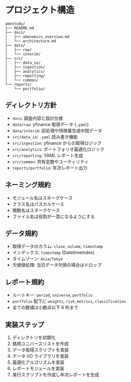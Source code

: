 # プロジェクト構造

```
abestudy/
├── README.md
├── docs/
│   ├── abenomics_overview.md
│   └── architecture.md
├── data/
│   ├── raw/
│   └── interim/
├── src/
│   ├── data_io/
│   ├── ingestion/
│   ├── analytics/
│   ├── reporting/
│   └── common/
└── reports/
    └── portfolio/
```

## ディレクトリ方針
- `docs`: 調査内容と設計仕様
- `data/raw`: yfinance 取得データ (`.yaml`)
- `data/interim`: 前処理や特徴量生成中間データ
- `src/data_io`: `.yaml` 読み書き機能
- `src/ingestion`: yfinance からの取得ロジック
- `src/analytics`: ポートフォリオ最適化ロジック
- `src/reporting`: YAML レポート生成
- `src/common`: 共有定数やユーティリティ
- `reports/portfolio`: 年次レポート出力

## ネーミング規約
- モジュール名はスネークケース
- クラス名はパスカルケース
- 関数名はスネークケース
- ファイル名は役割が一意になるようにする

## データ規約
- 取得データのカラム: `close`, `volume`, `timestamp`
- インデックス: `timestamp` (DatetimeIndex)
- タイムゾーン: `Asia/Tokyo`
- 欠損値処理: 当日データ欠損の場合はドロップ

## レポート規約
- ルートキー: `period`, `universe`, `portfolio`
- `portfolio` 配下に `weights`, `risk_metrics`, `classification`
- 全ての数値は小数点以下 6 桁まで

## 実装ステップ
1. ディレクトリを初期化
2. 銘柄ユニバースリストを作成
3. データ取得スクリプトを実装
4. データ I/O ライブラリを実装
5. 最適化アルゴリズムを実装
6. レポートモジュールを実装
7. 実行スクリプトを作成し年次レポートを生成
